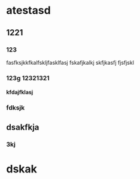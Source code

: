 # atestasd
## 1221
### 123

fasfksjkkfkalfskljfasklfasj
fskafjkalkj
skfjkasfj 
fjsfjskl
### 123g 12321321

#### kfdajfklasj
### fdksjk
## dsakfkja 
### 3kj
# dskak
